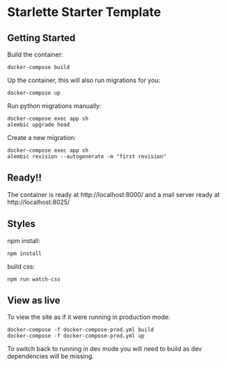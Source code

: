 # Starlette Starter Template

## Getting Started

Build the container:

    docker-compose build

Up the container, this will also run migrations for you:

    docker-compose up


Run python migrations manually:

    docker-compose exec app sh
    alembic upgrade head

Create a new migration:

    docker-compose exec app sh
    alembic revision --autogenerate -m "first revision"

    
## Ready!!

The container is ready at http://localhost:8000/ and a mail server ready at http://localhost:8025/

## Styles

npm install:

    npm install

build css:

    npm run watch-css

## View as live

To view the site as if it were running in production mode:

    docker-compose -f docker-compose-prod.yml build
    docker-compose -f docker-compose-prod.yml up

To switch back to running in dev mode you will need to build as dev dependencies will be missing.